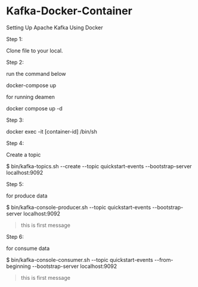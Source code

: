 # Kafka-Docker-Container
Setting Up Apache Kafka Using Docker

Step 1:

Clone file to your local.

Step 2:

run the command below

docker-compose up

for running deamen

docker compose up -d 

Step 3:

docker exec -it [container-id] /bin/sh

Step 4:

Create a topic

$ bin/kafka-topics.sh --create --topic quickstart-events --bootstrap-server localhost:9092

Step 5:

for produce data

$ bin/kafka-console-producer.sh --topic quickstart-events --bootstrap-server localhost:9092

>this is first message

Step 6:

for consume data

$ bin/kafka-console-consumer.sh --topic quickstart-events --from-beginning --bootstrap-server localhost:9092

>this is first message